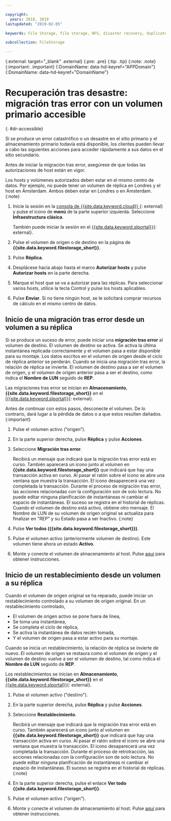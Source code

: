 ```yaml
---

copyright:
  years: 2018, 2019
lastupdated: "2019-02-05"

keywords: File Storage, file storage, NFS, disaster recovery, duplicate volume, replica volume, failover, failback,

subcollection: FileStorage

---
```

{:external: target="_blank" .external}
{:pre: .pre}
{:tip: .tip}
{:note: .note}
{:important: .important}
{:DomainName: data-hd-keyref="APPDomain"}
{:DomainName: data-hd-keyref="DomainName"}

# Recuperación tras desastre: migración tras error con un volumen primario accesible
{: #dr-accessible}

Si se produce un error catastrófico o un desastre en el sitio primario y el almacenamiento primario todavía está disponible, los clientes pueden llevar a cabo las siguientes acciones para acceder rápidamente a sus datos en el sitio secundario.

Antes de iniciar la migración tras error, asegúrese de que todas las autorizaciones de host están en vigor.

Los hosts y volúmenes autorizados deben estar en el mismo centro de datos. Por ejemplo, no puede tener un volumen de réplica en Londres y el host en Ámsterdam. Ambos deben estar en Londres o en Ámsterdam.
{:note}

1. Inicie la sesión en la [consola de {{site.data.keyword.cloud}} ](https://{DomainName}/catalog){: external} y pulse el icono de **menú** de la parte superior izquierda. Seleccione **Infraestructura clásica**.


   También puede iniciar la sesión en el [{{site.data.keyword.slportal}}](https://control.softlayer.com/){: external}.
1. Pulse el volumen de origen o de destino en la página de **{{site.data.keyword.filestorage_short}}**.
2. Pulse **Réplica**.
3. Desplácese hacia abajo hasta el marco **Autorizar hosts** y pulse **Autorizar hosts** en la parte derecha.
4. Marque el host que se va a autorizar para las réplicas. Para seleccionar varios hosts, utilice la tecla Control y pulse los hosts aplicables.
5. Pulse **Enviar**. Si no tiene ningún host, se le solicitará comprar recursos de cálculo en el mismo centro de datos.

## Inicio de una migración tras error desde un volumen a su réplica

Si se produce un suceso de error, puede iniciar una **migración tras error** al volumen de destino. El volumen de destino se activa. Se activa la última instantánea replicada correctamente y el volumen pasa a estar disponible para su montaje. Los datos escritos en el volumen de origen desde el ciclo de réplica anterior se perderán. Cuando se inicia una migración tras error, la relación de réplica se invierte. El volumen de destino pasa a ser el volumen de origen, y el volumen de origen anterior pasa a ser el destino, como indica el **Nombre de LUN** seguido de **REP**.

Las migraciones tras error se inician en **Almacenamiento**, **{{site.data.keyword.filestorage_short}}** en el [[{{site.data.keyword.slportal}}](https://control.softlayer.com/){: external}.

Antes de continuar con estos pasos, desconecte el volumen. De lo contrario, dará lugar a la pérdida de datos o a que estos resulten dañados.
{:important}

1. Pulse el volumen activo (“origen”).
2. En la parte superior derecha, pulse **Réplica** y pulse **Acciones**.
3. Seleccione **Migración tras error**.

   Recibirá un mensaje que indicará que la migración tras error está en curso. También aparecerá un icono junto al volumen en **{{site.data.keyword.filestorage_short}}** que indicará que hay una transacción activa en curso. Al pasar el ratón sobre el icono se abre una ventana que muestra la transacción. El icono desaparecerá una vez completada la transacción. Durante el proceso de migración tras error, las acciones relacionadas con la configuración son de solo lectura. No puede editar ninguna planificación de instantáneas ni cambiar el espacio de instantáneas. El suceso se registra en el historial de réplicas.<br/> Cuando el volumen de destino está activo, obtiene otro mensaje. El Nombre de LUN de su volumen de origen original se actualiza para finalizar en "REP" y su Estado pasa a ser Inactivo.
   {:note}
4. Pulse **Ver todos ({{site.data.keyword.filestorage_short}})**.
5. Pulse el volumen activo (anteriormente volumen de destino). Este volumen tiene ahora un estado **Activo**.
6. Monte y conecte el volumen de almacenamiento al host. Pulse [aquí](/docs/infrastructure/FileStorage?topic=FileStorage-orderingConsole) para obtener instrucciones.


## Inicio de un restablecimiento desde un volumen a su réplica

Cuando el volumen de origen original se ha reparado, puede iniciar un restablecimiento controlado a su volumen de origen original. En un restablecimiento controlado,

- El volumen de origen activo se pone fuera de línea,
- Se toma una instantánea,
- Se completa el ciclo de réplica,
- Se activa la instantánea de datos recién tomada,
- Y el volumen de origen pasa a estar activo para su montaje.

Cuando se inicia un restablecimiento, la relación de réplica se invierte de nuevo. El volumen de origen se restaura como el volumen de origen y el volumen de destino vuelve a ser el volumen de destino, tal como indica el **Nombre de LUN** seguido de **REP**.

Los restablecimientos se inician en **Almacenamiento**, **{{site.data.keyword.filestorage_short}}** en el [{{site.data.keyword.slportal}}](https://control.softlayer.com/){: external}.

1. Pulse el volumen activo ("destino").
2. En la parte superior derecha, pulse **Réplica** y pulse **Acciones**.
3. Seleccione **Restablecimiento**.

   Recibirá un mensaje que indicará que la migración tras error está en curso. También aparecerá un icono junto al volumen en **{{site.data.keyword.filestorage_short}}** que indicará que hay una transacción activa en curso. Al pasar el ratón sobre el icono se abre una ventana que muestra la transacción. El icono desaparecerá una vez completada la transacción. Durante el proceso de retrotracción, las acciones relacionadas con la configuración son de solo lectura. No puede editar ninguna planificación de instantáneas ni cambiar el espacio de instantáneas. El suceso se registra en el historial de réplicas.
   {:note}
4. En la parte superior derecha, pulse el enlace **Ver todo {{site.data.keyword.filestorage_short}}**.
5. Pulse el volumen activo ("origen").
6. Monte y conecte el volumen de almacenamiento al host. Pulse [aquí](/docs/infrastructure/FileStorage?topic=FileStorage-orderingConsole) para obtener instrucciones.

